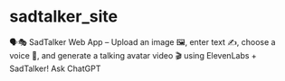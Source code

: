 # sadtalker_site
🗣️🎭 SadTalker Web App – Upload an image 🖼️, enter text ✍️, choose a voice 🎤, and generate a talking avatar video 🎬 using ElevenLabs + SadTalker!          Ask ChatGPT
